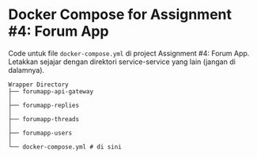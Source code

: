 # Docker Compose for Assignment #4: Forum App

Code untuk file `docker-compose.yml` di project Assignment #4: Forum App.
Letakkan sejajar dengan direktori service-service yang lain (jangan di dalamnya).

```
Wrapper Directory
├── forumapp-api-gateway
│
├── forumapp-replies
│
├── forumapp-threads
│
├── forumapp-users
│
└── docker-compose.yml # di sini
```
